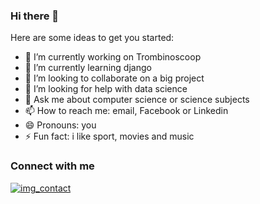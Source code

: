 ### Hi there 👋

Here are some ideas to get you started:

- 🔭 I’m currently working on Trombinoscoop
- 🌱 I’m currently learning django
- 👯 I’m looking to collaborate on a big project
- 🤔 I’m looking for help with data science
- 💬 Ask me about computer science or science subjects 
- 📫 How to reach me: email, Facebook or Linkedin
- 😄 Pronouns: you
- ⚡ Fun fact: i like sport, movies and music

### Connect with me

[![img_contact](./img/linkedin-dark.svg)](https://www.linkedin.com/in/serge-ongolo-258202270)
